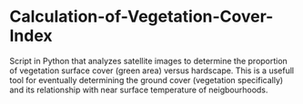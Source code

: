 # Calculation-of-Vegetation-Cover-Index
Script in Python that analyzes satellite images to determine the proportion of vegetation surface cover (green area) versus hardscape. This is a usefull tool for eventually determining the ground cover (vegetation specifically) and its relationship with near surface temperature of neigbourhoods.

